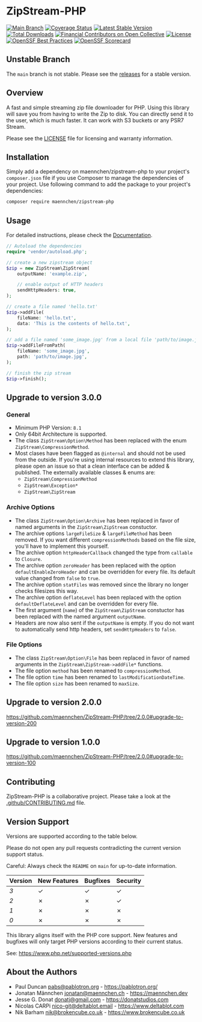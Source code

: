 # ZipStream-PHP

[![Main Branch](https://github.com/maennchen/ZipStream-PHP/actions/workflows/branch_main.yml/badge.svg)](https://github.com/maennchen/ZipStream-PHP/actions/workflows/branch_main.yml)
[![Coverage Status](https://coveralls.io/repos/github/maennchen/ZipStream-PHP/badge.svg?branch=main)](https://coveralls.io/github/maennchen/ZipStream-PHP?branch=main)
[![Latest Stable Version](https://poser.pugx.org/maennchen/zipstream-php/v/stable)](https://packagist.org/packages/maennchen/zipstream-php)
[![Total Downloads](https://poser.pugx.org/maennchen/zipstream-php/downloads)](https://packagist.org/packages/maennchen/zipstream-php)
[![Financial Contributors on Open Collective](https://opencollective.com/zipstream/all/badge.svg?label=financial+contributors)](https://opencollective.com/zipstream) [![License](https://img.shields.io/github/license/maennchen/zipstream-php.svg)](LICENSE)
[![OpenSSF Best Practices](https://www.bestpractices.dev/projects/9524/badge)](https://www.bestpractices.dev/projects/9524)
[![OpenSSF Scorecard](https://api.scorecard.dev/projects/github.com/maennchen/ZipStream-PHP/badge)](https://scorecard.dev/viewer/?uri=github.com/maennchen/ZipStream-PHP)

## Unstable Branch

The `main` branch is not stable. Please see the
[releases](https://github.com/maennchen/ZipStream-PHP/releases) for a stable
version.

## Overview

A fast and simple streaming zip file downloader for PHP. Using this library will
save you from having to write the Zip to disk. You can directly send it to the
user, which is much faster. It can work with S3 buckets or any PSR7 Stream.

Please see the [LICENSE](LICENSE) file for licensing and warranty information.

## Installation

Simply add a dependency on maennchen/zipstream-php to your project's
`composer.json` file if you use Composer to manage the dependencies of your
project. Use following command to add the package to your project's dependencies:

```bash
composer require maennchen/zipstream-php
```

## Usage

For detailed instructions, please check the
[Documentation](https://maennchen.github.io/ZipStream-PHP/).

```php
// Autoload the dependencies
require 'vendor/autoload.php';

// create a new zipstream object
$zip = new ZipStream\ZipStream(
    outputName: 'example.zip',

    // enable output of HTTP headers
    sendHttpHeaders: true,
);

// create a file named 'hello.txt'
$zip->addFile(
    fileName: 'hello.txt',
    data: 'This is the contents of hello.txt',
);

// add a file named 'some_image.jpg' from a local file 'path/to/image.jpg'
$zip->addFileFromPath(
    fileName: 'some_image.jpg',
    path: 'path/to/image.jpg',
);

// finish the zip stream
$zip->finish();
```

## Upgrade to version 3.0.0

### General

- Minimum PHP Version: `8.1`
- Only 64bit Architecture is supported.
- The class `ZipStream\Option\Method` has been replaced with the enum
  `ZipStream\CompressionMethod`.
- Most clases have been flagged as `@internal` and should not be used from the
  outside.
  If you're using internal resources to extend this library, please open an
  issue so that a clean interface can be added & published.
  The externally available classes & enums are:
  - `ZipStream\CompressionMethod`
  - `ZipStream\Exception*`
  - `ZipStream\ZipStream`

### Archive Options

- The class `ZipStream\Option\Archive` has been replaced in favor of named
  arguments in the `ZipStream\ZipStream` constuctor.
- The archive options `largeFileSize` & `largeFileMethod` has been removed. If
  you want different `compressionMethods` based on the file size, you'll have to
  implement this yourself.
- The archive option `httpHeaderCallback` changed the type from `callable` to
  `Closure`.
- The archive option `zeroHeader` has been replaced with the option
  `defaultEnableZeroHeader` and can be overridden for every file. Its default
  value changed from `false` to `true`.
- The archive option `statFiles` was removed since the library no longer checks
  filesizes this way.
- The archive option `deflateLevel` has been replaced with the option
  `defaultDeflateLevel` and can be overridden for every file.
- The first argument (`name`) of the `ZipStream\ZipStream` constuctor has been
  replaced with the named argument `outputName`.
- Headers are now also sent if the `outputName` is empty. If you do not want to
  automatically send http headers, set `sendHttpHeaders` to `false`.

### File Options

- The class `ZipStream\Option\File` has been replaced in favor of named
  arguments in the `ZipStream\ZipStream->addFile*` functions.
- The file option `method` has been renamed to `compressionMethod`.
- The file option `time` has been renamed to `lastModificationDateTime`.
- The file option `size` has been renamed to `maxSize`.

## Upgrade to version 2.0.0

https://github.com/maennchen/ZipStream-PHP/tree/2.0.0#upgrade-to-version-200

## Upgrade to version 1.0.0

https://github.com/maennchen/ZipStream-PHP/tree/2.0.0#upgrade-to-version-100

## Contributing

ZipStream-PHP is a collaborative project. Please take a look at the
[.github/CONTRIBUTING.md](.github/CONTRIBUTING.md) file.

## Version Support

Versions are supported according to the table below.

Please do not open any pull requests contradicting the current version support
status.

Careful: Always check the `README` on `main` for up-to-date information.

| Version | New Features | Bugfixes | Security |
| ------- | ------------ | -------- | -------- |
| _3_     | ✓            | ✓        | ✓        |
| _2_     | ✗            | ✗        | ✓        |
| _1_     | ✗            | ✗        | ✗        |
| _0_     | ✗            | ✗        | ✗        |

This library aligns itself with the PHP core support. New features and bugfixes
will only target PHP versions according to their current status.

See: https://www.php.net/supported-versions.php

## About the Authors

- Paul Duncan <pabs@pablotron.org> - https://pablotron.org/
- Jonatan Männchen <jonatan@maennchen.ch> - https://maennchen.dev
- Jesse G. Donat <donatj@gmail.com> - https://donatstudios.com
- Nicolas CARPi <nico-git@deltablot.email> - https://www.deltablot.com
- Nik Barham <nik@brokencube.co.uk> - https://www.brokencube.co.uk
